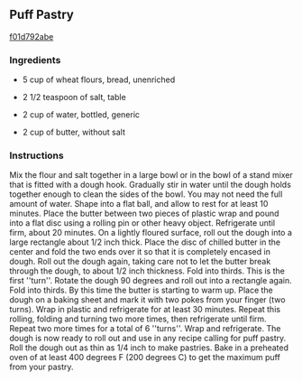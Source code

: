## Puff Pastry

[f01d792abe](http://allrecipes.com/recipe/puff-pastry-2/)

### Ingredients

 - 5 cup of wheat flours, bread, unenriched

 - 2 1/2 teaspoon of salt, table

 - 2 cup of water, bottled, generic

 - 2 cup of butter, without salt

### Instructions

Mix the flour and salt together in a large bowl or in the bowl of a stand mixer that is fitted with a dough hook. Gradually stir in water until the dough holds together enough to clean the sides of the bowl. You may not need the full amount of water. Shape into a flat ball, and allow to rest for at least 10 minutes. Place the butter between two pieces of plastic wrap and pound into a flat disc using a rolling pin or other heavy object. Refrigerate until firm, about 20 minutes. On a lightly floured surface, roll out the dough into a large rectangle about 1/2 inch thick. Place the disc of chilled butter in the center and fold the two ends over it so that it is completely encased in dough. Roll out the dough again, taking care not to let the butter break through the dough, to about 1/2 inch thickness. Fold into thirds. This is the first ''turn''. Rotate the dough 90 degrees and roll out into a rectangle again. Fold into thirds. By this time the butter is starting to warm up. Place the dough on a baking sheet and mark it with two pokes from your finger (two turns). Wrap in plastic and refrigerate for at least 30 minutes. Repeat this rolling, folding and turning two more times, then refrigerate until firm. Repeat two more times for a total of 6 ''turns''. Wrap and refrigerate. The dough is now ready to roll out and use in any recipe calling for puff pastry. Roll the dough out as thin as 1/4 inch to make pastries. Bake in a preheated oven of at least 400 degrees F (200 degrees C) to get the maximum puff from your pastry.